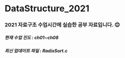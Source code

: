 # DataStructure_2021
<h3> 2021 자료구조 수업시간에 실습한 공부 자료입니다. 😊 </h3>
<h5> 현재 수업 진도 : ch01~ch08 </h5> 
<h5> 최신 업데이트 파일 : RadixSort.c </h5> 
